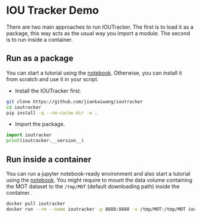 # IOU Tracker Demo

There are two main approaches to run IOUTracker. The first is to load it as a package, this way acts as the usual way you import a module. The second is to run inside a container.

## Run as a package

You can start a tutorial using the [notebook](demo.ipynb). Otherwise, you can install it from scratch and use it in your script.

* Install the IOUTracker first.

```sh
git clone https://github.com/jiankaiwang/ioutracker
cd ioutracker
pip install -q --no-cache-dir -e .
```

* Import the package.

```python
import ioutracker
print(ioutracker.__version__)
```

## Run inside a container

You can run a jupyter notebook-ready environment and also start a tutorial using the [notebook](demo.ipynb). You might require to mount the data volume containing the MOT dataset to the `/tmp/MOT` (default downloading path) inside the container.

```sh
docker pull ioutracker
docker run --rm --name ioutracker -p 8888:8888 -v /tmp/MOT:/tmp/MOT ioutracker
```